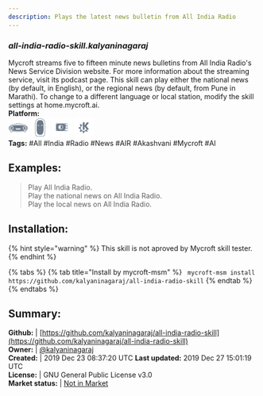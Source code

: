 ```yaml
---
description: Plays the latest news bulletin from All India Radio
---
```


### _all-india-radio-skill.kalyaninagaraj_  
Mycroft streams five to fifteen minute news bulletins from All India Radio's News Service Division website. For more information about the streaming service, visit its podcast page.
This skill can play either the national news (by default, in English), or the regional news (by default, from Pune in Marathi). To change to a different language or local station, modify the skill settings at home.mycroft.ai.  
**Platform:**  
 ![Mark I](../.gitbook/assets/mark-1-icon.png)  ![Mark II](../.gitbook/assets/mark-2-icon.png)  ![Picroft](../.gitbook/assets/picroft-icon.png)  ![plasmoid](../.gitbook/assets/kde.png)   
**Tags:** \#All \#India \#Radio \#News \#AIR \#Akashvani \#Mycroft \#AI   
## Examples:  
> Play All India Radio.  
> Play the national news on All India Radio.  
> Play the local news on All India Radio.  
  
## Installation:  
{% hint style="warning" %}
This skill is not aproved by Mycroft skill tester.
{% endhint %}
    
{% tabs %}
{% tab title="Install by mycroft-msm" %}
``` mycroft-msm install https://github.com/kalyaninagaraj/all-india-radio-skill```
{% endtab %}
  {% endtabs %}
    
## Summary:  
**Github:** | [https://github.com/kalyaninagaraj/all-india-radio-skill](https://github.com/kalyaninagaraj/all-india-radio-skill)  
**Owner:** | [@kalyaninagaraj](https://github.com/kalyaninagaraj)  
**Created:** | 2019 Dec 23 08:37:20 UTC  **Last updated:** 2019 Dec 27 15:01:19 UTC  
**License:** | GNU General Public License v3.0  
**Market status:** | [Not in Market](https://market.mycroft.ai/skill/)  
